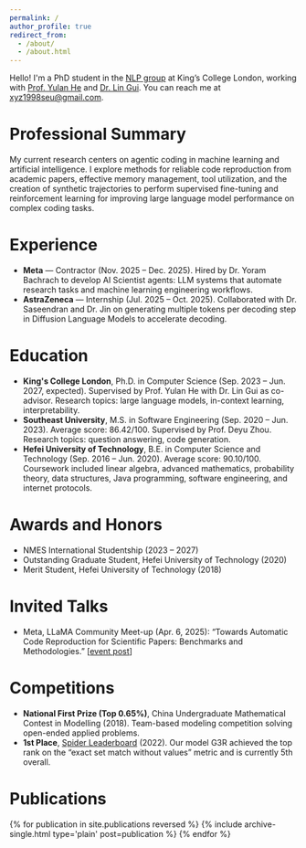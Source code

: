 ```yaml
---
permalink: /
author_profile: true
redirect_from: 
  - /about/
  - /about.html
---
```


Hello! I'm a PhD student in the [NLP group](https://kclnlp.github.io/) at King’s College London, working with [Prof. Yulan He](https://sites.google.com/view/yulanhe) and [Dr. Lin Gui](https://sites.google.com/view/lin-gui/about-me). You can reach me at [xyz1998seu@gmail.com](mailto:xyz1998seu@gmail.com).

Professional Summary
======
My current research centers on agentic coding in machine learning and artificial intelligence. I explore methods for reliable code reproduction from academic papers, effective memory management, tool utilization, and the creation of synthetic trajectories to perform supervised fine-tuning and reinforcement learning for improving large language model performance on complex coding tasks.

Experience
======
- **Meta** — Contractor (Nov. 2025 – Dec. 2025). Hired by Dr. Yoram Bachrach to develop AI Scientist agents: LLM systems that automate research tasks and machine learning engineering workflows.
- **AstraZeneca** — Internship (Jul. 2025 – Oct. 2025). Collaborated with Dr. Saseendran and Dr. Jin on generating multiple tokens per decoding step in Diffusion Language Models to accelerate decoding.

Education
======
- **King's College London**, Ph.D. in Computer Science (Sep. 2023 – Jun. 2027, expected). Supervised by Prof. Yulan He with Dr. Lin Gui as co-advisor. Research topics: large language models, in-context learning, interpretability.
- **Southeast University**, M.S. in Software Engineering (Sep. 2020 – Jun. 2023). Average score: 86.42/100. Supervised by Prof. Deyu Zhou. Research topics: question answering, code generation.
- **Hefei University of Technology**, B.E. in Computer Science and Technology (Sep. 2016 – Jun. 2020). Average score: 90.10/100. Coursework included linear algebra, advanced mathematics, probability theory, data structures, Java programming, software engineering, and internet protocols.

Awards and Honors
======
- NMES International Studentship (2023 – 2027)
- Outstanding Graduate Student, Hefei University of Technology (2020)
- Merit Student, Hefei University of Technology (2018)

Invited Talks
======
- Meta, LLaMA Community Meet-up (Apr. 6, 2025): “Towards Automatic Code Reproduction for Scientific Papers: Benchmarks and Methodologies.” [[event post](https://www.linkedin.com/posts/yanzheng-xiang-9aa572282_ai-llm-agenticai-activity-7336720296193761281-yGy2/?utm_source=share&utm_medium=member_desktop&rcm=ACoAAETIZhIBXh5XAI2i8HIYl-QGLzQlxhu0J98)]

Competitions
======
- **National First Prize (Top 0.65%)**, China Undergraduate Mathematical Contest in Modelling (2018). Team-based modeling competition solving open-ended applied problems.
- **1st Place**, [Spider Leaderboard](https://yale-lily.github.io/spider) (2022). Our model G3R achieved the top rank on the “exact set match without values” metric and is currently 5th overall.

Publications
======
{% for publication in site.publications reversed %}
  {% include archive-single.html type='plain' post=publication %}
{% endfor %}
